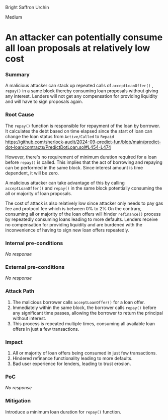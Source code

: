 Bright Saffron Urchin

Medium

# An attacker can potentially consume all loan proposals at relatively low cost

### Summary

A malicious attacker can stack up repeated calls of `acceptLoanOffer()` , `repay()` in a same block thereby consuming loan proposals without giving any interest. Lenders will not get any compensation for providing liquidity and will have to sign proposals again. 

### Root Cause

The `repay()` function is responsible for repayment of the loan by borrower. It calculates the debt based on time elapsed since the start of loan can change the loan status from `Active/Called` to `Repaid`
https://github.com/sherlock-audit/2024-09-predict-fun/blob/main/predict-dot-loan/contracts/PredictDotLoan.sol#L454-L474

However, there's no requirement of minimum duration required for a loan before `repay()` is called. 
This implies that the act of borrowing and repaying can be performed in the same block. Since interest amount is time dependent, it will be zero.

A malicious attacker can take advantage of this by calling `acceptLoanOffer()` and `repay()` in the same block potentially consuming the all or majority of loan proposals. 

The cost of attack is also relatively low since attacker only needs to pay gas fee and protocol fee which is between 0% to 2%
On the contrary, consuming all or majority of the loan offers will hinder `refinance()` process by repeatedly consuming loans leading to more defaults.
Lenders receive no compensation for providing liquidity and are burdened with the inconvenience of having to sign new loan offers repeatedly.


### Internal pre-conditions

_No response_

### External pre-conditions

_No response_

### Attack Path

   1. The malicious borrower calls `acceptLoanOffer()` for a loan offer.
   2. Immediately within the same block, the borrower calls `repay()` before any significant time passes, allowing the borrower to return the principal without interest.
   3. This process is repeated multiple times, consuming all available loan offers in just a few transactions.

### Impact

1. All or majority of loan offers being consumed in just few transactions.
2. Hindered refinance functionality leading to more defaults.
3. Bad user experience for lenders, leading to trust erosion. 

### PoC

_No response_

### Mitigation

Introduce a minimum loan duration for `repay()` function. 